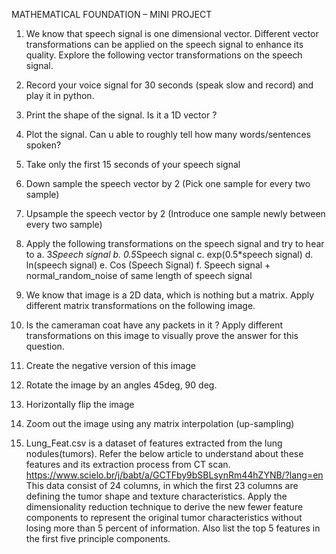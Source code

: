 MATHEMATICAL FOUNDATION – MINI PROJECT
1. We know that speech signal is one dimensional vector. Different vector transformations can be applied on the speech signal to enhance its quality. Explore the following vector transformations on the speech signal.
1. Record your voice signal for 30 seconds (speak slow and record) and play it in python.
2. Print the shape of the signal. Is it a 1D vector ?
3. Plot the signal. Can u able to roughly tell how many words/sentences spoken?
4. Take only the first 15 seconds of your speech signal 
5. Down sample the speech vector by 2 (Pick one sample for every two sample)
6. Upsample the speech vector by 2 (Introduce one sample newly between every two sample)
7. Apply the following transformations on the speech signal and try to hear to
	a. 3*Speech signal
	b. 0.5*Speech signal
	c. exp(0.5*speech signal)
	d. ln(speech signal)
	e. Cos (Speech Signal)
	f. Speech signal + normal_random_noise of same length of speech signal

2. We know that image is a 2D data, which is nothing but a matrix. Apply different matrix transformations on the following image.
 
1.	Is the cameraman coat have any packets in it ? Apply different transformations on this image to visually prove the answer for this question.
2.	Create the negative version of this image
3.	Rotate the image by an angles 45deg, 90 deg.
4.	Horizontally flip the image
5.	Zoom out the image using any matrix interpolation (up-sampling)
3. Lung_Feat.csv is a dataset of features extracted from the lung nodules(tumors). Refer the below article to understand about these features and its extraction process from CT scan.  https://www.scielo.br/j/babt/a/GCTFby9bSBLsynRm44hZYNB/?lang=en
This data consist of 24 columns, in which the first 23 columns are defining the tumor shape and texture characteristics. Apply the dimensionality reduction technique to derive the new fewer feature components to represent the original tumor characteristics without losing more than 5 percent of information. Also list the top 5 features in the first five principle components. 
